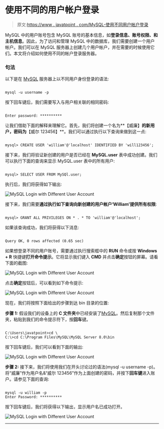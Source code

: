 # 使用不同的用户帐户登录

> 原文:[https://www . javatpoint . com/MySQL-使用不同用户帐户登录](https://www.javatpoint.com/mysql-login-with-different-user-account)

MySQL 中的用户账号包含 MySQL 账号的基本信息，如**登录信息、账号权限、**和**主机信息**。因此，为了访问和管理 MySQL 中的数据库，我们需要创建一个用户帐户。我们可以在 MySQL 服务器上创建几个用户帐户，并在需要的时候使用它们。本文将介绍如何使用不同的帐户登录服务器。

### 句法

以下是在 [MySQL](https://www.javatpoint.com/mysql-tutorial) 服务器上以不同用户身份登录的语法:

```

mysql -u username -p 

```

按下回车键后，我们需要写入与用户相关联的相同密码:

```

Enter password: ********** 

```

让我们借助下面的解释来理解它。首先，我们将创建一个名为**【威廉】**的新用户，密码为**【威尔 123456】**。我们可以通过执行以下查询来做到这一点:

```

mysql> CREATE USER 'william'@'localhost' IDENTIFIED BY 'will123456';

```

接下来，我们将验证新创建的用户是否已经在 **MySQL.user** 表中成功创建。我们可以执行下面的查询来显示 MySQL.user 表中的所有用户:

```

mysql> SELECT USER FROM MySQl.user;

```

执行后，我们将获得如下输出:

![MySQL Login with Different User Account](../Images/5dfc009f46b019df6dfd7a114fb70a52.png)

接下来，我们需要**通过执行如下查询向新创建的用户帐户‘William’提供所有权限**:

```

mysql> GRANT ALL PRIVILEGES ON * . * TO 'william'@'localhost';

```

如果该查询成功，我们将获得以下消息:

```

Query OK, 0 rows affected (0.65 sec)

```

如果想登录不同的用户账号，需要通过执行搜索框中的 **RUN** 命令或按 **Windows + R** 快捷键**打开命令提示**。它将显示我们键入 **CMD** 并点击**确定**按钮的屏幕。请看下面的截图:

![MySQL Login with Different User Account](../Images/4a0d0a8dac0707aa563151918880184b.png)

点击**确定**按钮后，可以看到如下命令提示:

![MySQL Login with Different User Account](../Images/015ab6b2dc92815f3bbbf3a6b197a8d5.png)

现在，我们将按照下面给出的步骤到达 bin 目录的位置:

**步骤 1:** 假设我们的设备上的 **C 文件夹**中已经安装了[MySQL](https://www.javatpoint.com/how-to-install-mysql)。然后复制那个文件夹，粘贴到我们的命令提示符下，按**回车**键。

```

C:\Users\javatpoint>cd \
C:\>cd C:\Program Files\MySQL\MySQL Server 8.0\bin

```

按下回车键后，我们可以看到下面的输出:

![MySQL Login with Different User Account](../Images/fa2b27d7b4589a2cf73d5493baf55581.png)

**步骤 2:** 接下来，我们将使用我们在开头讨论过的语法(mysql -u username -p)。将“威廉”作为用户名&“威尔 123456”作为上面创建的密码，并按下**回车键**进入账户。请参见下面的查询:

```

mysql -u william -p
Enter Password: **********

```

按下回车键后，我们将获得以下输出，显示用户名已成功打开。

![MySQL Login with Different User Account](../Images/afb23e25a55719e6ffa87119e17aea31.png)

* * *